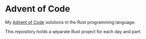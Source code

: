 # Advent of Code 

My [Advent of Code]( https://adventofcode.com ) solutions in the Rust programming language.

This repository holds a separate Rust project for each day and part.

